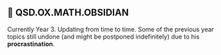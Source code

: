 ## 👾 QSD.OX.MATH.OBSIDIAN
Currently Year 3. Updating from time to time.
Some of the previous year topics still undone (and might be postponed indefinitely) due to his **procrastination**.
